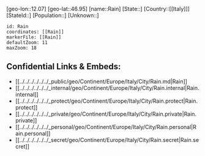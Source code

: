﻿---
location: [46.95,12.07]
mapzoom: [7,12] 
mapmarker: city 
type: City
tags:
- geo/City


SpocWebEntityId: 33619
isDeleted: false
confidential: public

---
[geo-lon::12.07]
[geo-lat::46.95]
[name::Rain]
[State::]
[Country::[[Italy]]]
[StateId::]
[Population::]
[Unknown::]


```leaflet
id: Rain
coordinates: [[Rain]]
markerFile: [[Rain]]
defaultZoom: 11 
maxZoom: 18
```


## Confidential Links & Embeds: 
- [[../../../../../../_public/geo/Continent/Europe/Italy/City/Rain.md|Rain]] 
- [[../../../../../../_internal/geo/Continent/Europe/Italy/City/Rain.internal|Rain.internal]] 
- [[../../../../../../_protect/geo/Continent/Europe/Italy/City/Rain.protect|Rain.protect]] 
- [[../../../../../../_private/geo/Continent/Europe/Italy/City/Rain.private|Rain.private]] 
- [[../../../../../../_personal/geo/Continent/Europe/Italy/City/Rain.personal|Rain.personal]] 
- [[../../../../../../_secret/geo/Continent/Europe/Italy/City/Rain.secret|Rain.secret]] 
